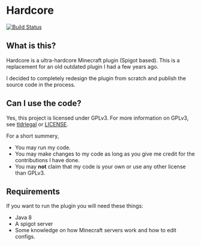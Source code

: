 # Hardcore
[![Build Status](https://travis-ci.org/Carlgo11/hardcore.svg?branch=master)](https://travis-ci.org/Carlgo11/hardcore)

## What is this?
Hardcore is a ultra-hardcore Minecraft plugin (Spigot based).
This is a replacement for an old outdated plugin I had a few years ago.

I decided to completely redesign the plugin from scratch and publish the source code in the process.

## Can I use the code?

Yes, this project is licensed under GPLv3.
For more information on GPLv3, see [tldrlegal](https://www.tldrlegal.com/l/gpl-3.0) or [LICENSE](LICENSE.md).

For a short summery,
* You may run my code.
* You may make changes to my code as long as you give me credit for the contributions I have done.
* You may __not__ claim that my code is your own or use any other license than GPLv3.


## Requirements

If you want to run the plugin you will need these things:

* Java 8
* A spigot server
* Some knowledge on how Minecraft servers work and how to edit configs.

